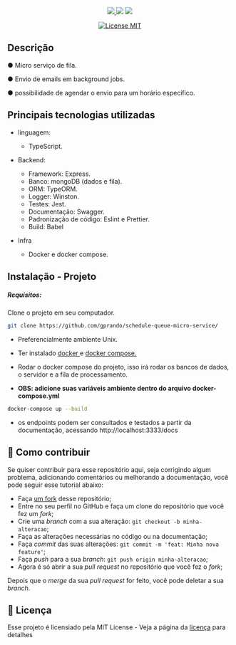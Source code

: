

<p align="center">
  <a aria-label="Prando" href="https://github.com/gprando/">
    <img src="https://img.shields.io/github/followers/gprando?style=social"></img>
  </a>
    <img src="https://img.shields.io/github/last-commit/gprando/schedule-queue-micro-service"></img>
    <img src="https://img.shields.io/github/languages/count/gprando/schedule-queue-micro-service"></img>
</p>
<p align="center">
  <a href="https://opensource.org/licenses/MIT">
    <img src="https://img.shields.io/badge/License-MIT-blue.svg" alt="License MIT">
  </a>
</p>


##
## Descrição
● Micro serviço de fila.

● Envio de emails em background jobs.

● possibilidade de agendar o envio para um horário específico.

## Principais tecnologias utilizadas

- linguagem:
  - TypeScript.

- Backend:
  - Framework: Express.
  - Banco: mongoDB (dados e fila).
  - ORM: TypeORM.
  - Logger: Winston.
  - Testes: Jest.
  - Documentação: Swagger.
  - Padronização de código: Eslint e Prettier.
  - Build: Babel

- Infra
  - Docker e docker compose.

## Instalação - Projeto

##### Requisitos:

Clone o projeto em seu computador.
```bash
git clone https://github.com/gprando/schedule-queue-micro-service/
```
- Preferencialmente ambiente Unix.

- Ter instalado <a aria-label="docker" href="https://docs.docker.com/engine/install/">
    docker
  </a> e
  <a aria-label="docker compose" href="https://docs.docker.com/compose/install/">
    docker compose.
  </a>

- Rodar o docker compose do projeto, isso irá rodar os bancos de dados, o servidor e a fila de processamento.
* **OBS: adicione suas variáveis ambiente dentro do arquivo docker-compose.yml**

```bash
docker-compose up --build
```

- os endpoints podem ser consultados e testados a partir da documentação, acessando http://localhost:3333/docs

## 🤔 Como contribuir

Se quiser contribuir para esse repositório aqui, seja corrigindo algum problema, adicionando comentários ou melhorando a documentação, você pode seguir esse tutorial abaixo:

- Faça [um fork](https://help.github.com/pt/github/getting-started-with-github/fork-a-repo) desse repositório;
- Entre no seu perfil no GitHub e faça um clone do repositório que você fez um *fork*;
- Crie uma *branch* com a sua alteração: `git checkout -b minha-alteracao`;
- Faça as alterações necessárias no código ou na documentação;
- Faça *commit* das suas alterações: `git commit -m 'feat: Minha nova feature'`;
- Faça *push* para a sua *branch*: `git push origin minha-alteracao`;
- Agora é só abrir a sua *pull request* no repositório que você fez o *fork*;

Depois que o *merge* da sua *pull request* for feito, você pode deletar a sua *branch*.

## :memo: Licença

Esse projeto é licensiado pela MIT License - Veja a página da [licença](https://opensource.org/licenses/MIT) para detalhes
